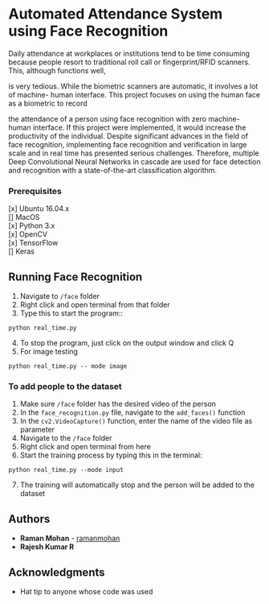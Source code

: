 # Automated Attendance System using Face Recognition

Daily attendance at workplaces or institutions tend to be time consuming because people
resort to traditional roll call or fingerprint/RFID scanners. This, although functions well,

is very tedious. While the biometric scanners are automatic, it involves a lot of machine-
human interface. This project focuses on using the human face as a biometric to record

the attendance of a person using face recognition with zero machine-human interface. If
this project were implemented, it would increase the productivity of the individual.
Despite significant advances in the field of face recognition, implementing face
recognition and verification in large scale and in real time has presented serious
challenges. Therefore, multiple Deep Convolutional Neural Networks in cascade are used
for face detection and recognition with a state-of-the-art classification algorithm.

### Prerequisites

[x] Ubuntu 16.04.x <br/>
[] MacOS <br/>
[x] Python 3.x <br/>
[x] OpenCV <br/>
[x] TensorFlow <br/>
[] Keras <br/>

## Running Face Recognition

1. Navigate to ```/face``` folder
2. Right click and open terminal from that folder
3. Type this to start the program::
``` 
python real_time.py
```
4. To stop the program, just click on the output window and click Q
5. For image testing
```
python real_time.py -- mode image
```

### To add people to the dataset

1. Make sure ```/face``` folder has the desired video of the person
2. In the ```face_recognition.py``` file, navigate to the ```add_faces()``` function
3. In the ```cv2.VideoCapture()``` function, enter the name of the video file as parameter
4. Navigate to the ```/face``` folder
5. Right click and open terminal from here
6. Start the training process by typing this in the terminal:
```
python real_time.py --mode input
```
7. The training will automatically stop and the person will be added to the dataset


## Authors

* **Raman Mohan** - [ramanmohan](https://github.com/ramanmohan)
* **Rajesh Kumar R**


## Acknowledgments

* Hat tip to anyone whose code was used

